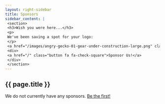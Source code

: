 ```yaml
---
layout: right-sidebar
title: Sponsors
sidebar_content: |
 <section>
 <h3>Wish you were here...</h3>
 <p>
 We've been saving a spot for your logo:
 </p>
 <a href="/images/angry-gecko-01-gear-under-construction-large.png" class="image image-full" data-lighter data-width="1344" data-height="900"><img src="/images/angry-gecko-01-gear-under-construction.jpg" alt="Gear Under Construction" /></a>
 <div>
 <a href="/" class="button fa fa-check-square">Sponsor Us!</a>
 </div>
 </section>
---
```

<h2>{{ page.title }}</h2>

We do not currently have any sponsors. [Be the first!](/contact/)